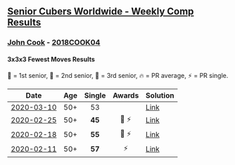 <style>table {white-space: nowrap;}</style>

## [Senior Cubers Worldwide - Weekly Comp Results](/scw-comp/results/)
### [John Cook](README.md) - [2018COOK04](https://www.worldcubeassociation.org/persons/2018COOK04?event=333fm)
#### 3x3x3 Fewest Moves Results

<span style="white-space: nowrap;">🥇 = 1st senior</span>, <span style="white-space: nowrap;">🥈 = 2nd senior</span>, <span style="white-space: nowrap;">🥉 = 3rd senior</span>, <span style="white-space: nowrap;">🔥 = PR average</span>, <span style="white-space: nowrap;">⚡ = PR single</span>.

| Date | Age | Single | Awards | Solution |
| :--: | :--: | :--: | :--: | :-- |
| [2020-03-10](../../results/2020-03-10/333fm.md) | 50+ | 53 |  | [Link](https://www.facebook.com/events/640532176759268/permalink/643602313118921) |
| [2020-02-25](../../results/2020-02-25/333fm.md) | 50+ | **45** | 🥉 ⚡ | [Link](https://www.facebook.com/events/215751886207638/permalink/217422122707281) |
| [2020-02-18](../../results/2020-02-18/333fm.md) | 50+ | **55** | 🥉 ⚡ | [Link](https://www.facebook.com/groups/1604105099735401/permalink/2146673152145257) |
| [2020-02-11](../../results/2020-02-11/333fm.md) | 50+ | **57** | ⚡ | [Link](https://www.facebook.com/groups/1604105099735401/permalink/2138923996253506) |


<!-- Global site tag (gtag.js) - Google Analytics -->
<script async src="https://www.googletagmanager.com/gtag/js?id=UA-86348435-3"></script>
<script>window.dataLayer = window.dataLayer || []; function gtag() {dataLayer.push(arguments);} gtag('js', new Date()); gtag('config', 'UA-86348435-3');</script>
